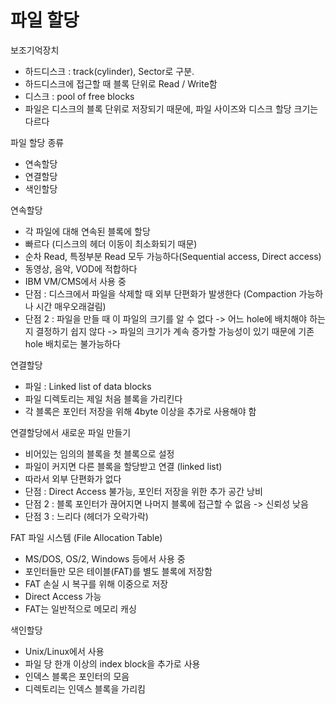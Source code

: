 # 파일 할당


보조기억장치

- 하드디스크 : track(cylinder), Sector로 구분.
- 하드디스크에 접근할 때 블록 단위로 Read / Write함
- 디스크 : pool of free blocks
- 파일은 디스크의 블록 단위로 저장되기 때문에, 파일 사이즈와 디스크 할당 크기는 다르다

파일 할당 종류

- 연속할당
- 연결할당
- 색인할당

연속할당

- 각 파일에 대해 연속된 블록에 할당
- 빠르다 (디스크의 헤더 이동이 최소화되기 때문)
- 순차 Read, 특정부분 Read 모두 가능하다(Sequential access, Direct access)
- 동영상, 음악, VOD에 적합하다
- IBM VM/CMS에서 사용 중
- 단점 : 디스크에서 파일을 삭제할 때 외부 단편화가 발생한다 (Compaction 가능하나 시간 매우오래걸림)
- 단점 2 : 파일을 만들 때 이 파일의 크기를 알 수 없다
  -> 어느 hole에 배치해야 하는지 결정하기 쉽지 않다
  -> 파일의 크기가 계속 증가할 가능성이 있기 때문에 기존 hole 배치로는 불가능하다
  
 연결할당
  
 - 파일 : Linked list of data blocks
 - 파일 디렉토리는 제일 처음 블록을 가리킨다
 - 각 블록은 포인터 저장을 위해 4byte 이상을 추가로 사용해야 함
  
 연결할당에서 새로운 파일 만들기
 - 비어있는 임의의 블록을 첫 블록으로 설정
 - 파일이 커지면 다른 블록을 할당받고 연결 (linked list)
 - 따라서 외부 단편화가 없다
 - 단점 : Direct Access 불가능, 포인터 저장을 위한 추가 공간 낭비
 - 단점 2 : 블록 포인터가 끊어지면 나머지 블록에 접근할 수 없음 -> 신뢰성 낮음
 - 단점 3 : 느리다 (헤더가 오락가락)
 
 FAT 파일 시스템 (File Allocation Table)
 - MS/DOS, OS/2, Windows 등에서 사용 중
 - 포인터들만 모은 테이블(FAT)를 별도 블록에 저장함
 - FAT 손실 시 복구를 위해 이중으로 저장
 - Direct Access 가능
 - FAT는 일반적으로 메모리 캐싱
 
 색인할당
 - Unix/Linux에서 사용
 - 파일 당 한개 이상의 index block을 추가로 사용
 - 인덱스 블록은 포인터의 모음
 - 디렉토리는 인덱스 블록을 가리킴
 
 
 
 
 
